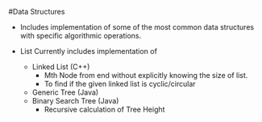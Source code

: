 #Data Structures 

* Includes implementation of some of the most common data structures with specific algorithmic operations.

* List Currently includes implementation of  
	* Linked List (C++)
		* Mth Node from end without explicitly knowing the size of list.
		* To find if the given linked list is cyclic/circular
	* Generic Tree (Java)
	* Binary Search Tree (Java)
		* Recursive calculation of Tree Height
